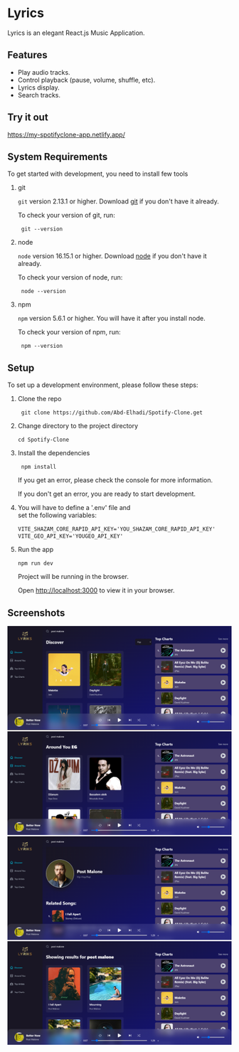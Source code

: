 # Lyrics

Lyrics is an elegant React.js Music Application.

## Features

- Play audio tracks.
- Control playback (pause, volume, shuffle, etc).
- Lyrics display.
- Search tracks.

## Try it out

https://my-spotifyclone-app.netlify.app/

## System Requirements

To get started with development, you need to install few tools

1. git 
   
   `git` version 2.13.1 or higher. Download [git](https://git-scm.com/downloads) if you don't have it already.

   To check your version of git, run:

   ```shell
    git --version
   ```

2. node 
   
   `node` version 16.15.1 or higher. Download [node](https://nodejs.org/en/download/) if you don't have it already.

   To check your version of node, run:

   ```shell
    node --version
   ```

3. npm
  
   `npm` version 5.6.1 or higher. You will have it after you install node.

   To check your version of npm, run:

   ```shell
    npm --version
   ```

## Setup

To set up a development environment, please follow these steps:

1. Clone the repo

   ```shell
    git clone https://github.com/Abd-Elhadi/Spotify-Clone.get
   ```

2. Change directory to the project directory

    ```shell
    cd Spotify-Clone
    ```

3. Install the dependencies
   
    ```shell
     npm install
    ```

    If you get an error, please check the console for more information.

    If you don't get an error, you are ready to start development.
4. You will have to define a '.env' file and         
   set the following variables:
   ```
   VITE_SHAZAM_CORE_RAPID_API_KEY='YOU_SHAZAM_CORE_RAPID_API_KEY'
   VITE_GEO_API_KEY='YOUGEO_API_KEY'
   ```

5. Run the app
   
    ```shell
    npm run dev
    ```

    Project will be running in the browser.

    Open [http://localhost:3000](http://localhost:3000) to view it in your browser.

## Screenshots

![discover](src/assets/screenshots/discoverpage.png?raw=true 'Discover')
![aroundyou](src/assets/screenshots/aroundyou.png?raw=true 'Around You')
![artistdetails](src/assets/screenshots/artistdetailspage.png?raw=true 'Artist Details')
![searchpage](src/assets/screenshots/searchpage.png?raw=true 'Search Page')